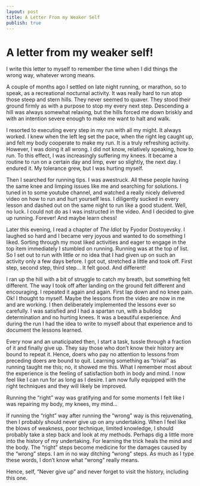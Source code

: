 ```yaml
---
layout: post
title: A Letter From my Weaker Self
publish: true
---
```


# A letter from my weaker self!<a id="orgheadline1"></a>

I write this letter to myself to remember the time when I did things the wrong
way, whatever wrong means.

A couple of months ago I settled on late night running, or marathon, so to
speak, as a recreational nocturnal activity. It was really hard to run atop
those steep and stern hills. They never seemed to quaver. They stood their
ground firmly as with a purpose to stop my every next step. Descending a hill was
always somewhat relaxing, but the hills forced me down briskly and with an
intention severe enough to make me want to halt and walk.

I resorted to executing every step in my run with all my might. It always
worked. I knew when the left leg set the pace, when the right leg caught up,
and felt my body cooperate to make my run. It is  a truly refreshing
activity. However, I was doing it all wrong. I did not know, relatively speaking, how to run. To this effect, I was increasingly
suffering my knees. It became a routine to run on a certain day and limp, ever
so slightly, the next day. I endured it. My tolerance grew, but I was hurting myself.

Then I searched for running tips. I was awestruck. All these people having the
same knee and limping issues like me and searching for solutions. I tuned in to
some youtube channel, and watched a really nicely delivered video on how to
run and hurt yourself less. I diligently sucked in every lesson and dashed out
on the same  night to run like a good student. Well, no luck. I could not do as I was
instructed in the video. And I decided to give up running. Forever! And maybe
learn chess!

Later this evening, I read a chapter of *The Idiot* by Fyodor Dostoyevsky. I
laughed so hard and I became very joyous and wanted to do something I liked.
Sorting through my most liked activities and eager to engage in the top
item immediately I stumbled on running. Running was at the top of list. So I
set out to run with little or no idea that I had given up on such an activity
only a few days before. I got out, stretched a little and took off. First step,
second step, third step&#x2026; It felt good. And different!

I ran up the hill with a bit of struggle to catch my breath, but something
felt different. The way I took off after landing on the ground felt different
and encouraging. I repeated it again and again. First lap down and no knee
pain. Ok! I thought to myself. Maybe the lessons from the video are now in me
and are working. I then deliberately implemented the lessons ever so
carefully. I was satisfied and I had a spartan run, with a  bulldog determination
and no hurting knees. It was a beautiful experience. And during the run I had
the idea to write to myself about that experience and to document the lessons
learned.

Every now and an unaticipated then, I start a task, tussle through a fraction
of it  and finally give up. They say those who don&rsquo;t know their history are bound to repeat
it. Hence, doers who pay no attention to lessons from preceding doers are bound
to quit. Learning something as &ldquo;trivial&rdquo; as running taught me this; no, it
showed me this. What I remember most about the experience is the feeling of
satisfaction both in body and mind. I now feel like I can run for as long as I
desire. I am now fully equipped with the right techniques and they will likely
be improved.

Running the &ldquo;right&rdquo; way was gratifying and for some moments I felt like I was
repairing my body, my knees, my mind&#x2026;

If running the &ldquo;right&rdquo; way after running the &ldquo;wrong&rdquo; way is this rejuvenating,
then I probably should never give up on any undertaking. When I feel like the
blows of weakness, poor technique, limited knowledge, I should probably take a
step back and look at my methods. Perhaps dig a little more into the history of
my undertaking. For learning the trick heals the mind and the body. The &ldquo;right&rdquo;
steps become medicine for the damages caused by the &ldquo;wrong&rdquo; steps. I am in no
way ditching &ldquo;wrong&rdquo; steps. As much as I type these words, I don&rsquo;t know
what &ldquo;wrong&rdquo; really means.

Hence, self, &ldquo;Never give up&rdquo; and never forget to visit the history, including
this one.

